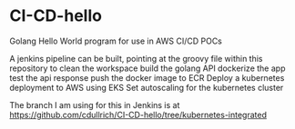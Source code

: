 # CI-CD-hello
Golang Hello World program for use in AWS CI/CD POCs

A jenkins pipeline can be built, pointing at the groovy file within this repository to 
clean the workspace 
build the golang API
dockerize the app
test the api response
push the docker image to ECR
Deploy a kubernetes deployment to AWS using EKS
Set autoscaling for the kubernetes cluster

The branch I am using for this in Jenkins is at https://github.com/cdullrich/CI-CD-hello/tree/kubernetes-integrated